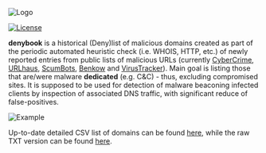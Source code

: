 ![Logo](https://i.imgur.com/vd7tjsE.png)

[![License](https://img.shields.io/badge/license-Public_domain-red.svg)](https://wiki.creativecommons.org/wiki/Public_domain)

**denybook** is a historical (Deny)list of malicious domains created as part of the periodic automated heuristic check (i.e. WHOIS, HTTP, etc.) of newly reported entries from public lists of malicious URLs (currently [CyberCrime](https://cybercrime-tracker.net/), [URLhaus](https://urlhaus.abuse.ch/), [ScumBots](https://twitter.com/scumbots), [Benkow](http://benkow.cc/passwords.php) and [VirusTracker](https://tracker.stf.st/)). Main goal is listing those that are/were malware **dedicated** (e.g. C&C) - thus, excluding compromised sites. It is supposed to be used for detection of malware beaconing infected clients by inspection of associated DNS traffic, with significant reduce of false-positives.

![Example](https://i.imgur.com/FN8r3um.png)

Up-to-date detailed CSV list of domains can be found [here](denybook.csv), while the raw TXT version can be found [here](https://raw.githubusercontent.com/spacial/DenyBook/master/denybook.txt).
